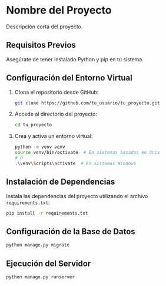 # Nombre del Proyecto

Descripción corta del proyecto.

## Requisitos Previos

Asegúrate de tener instalado Python y pip en tu sistema.

## Configuración del Entorno Virtual

1. Clona el repositorio desde GitHub:

    ```bash
    git clone https://github.com/tu_usuario/tu_proyecto.git
    ```

2. Accede al directorio del proyecto:

    ```bash
    cd tu_proyecto
    ```

3. Crea y activa un entorno virtual:

    ```bash
    python -m venv venv
    source venv/bin/activate  # En sistemas basados en Unix
    # O
    .\venv\Scripts\activate  # En sistemas Windows
    ```

## Instalación de Dependencias

Instala las dependencias del proyecto utilizando el archivo `requirements.txt`:

```bash
pip install -r requirements.txt

```

## Configuración de la Base de Datos

```bash
python manage.py migrate

```

## Ejecución del Servidor

```bash
python manage.py runserver
```
